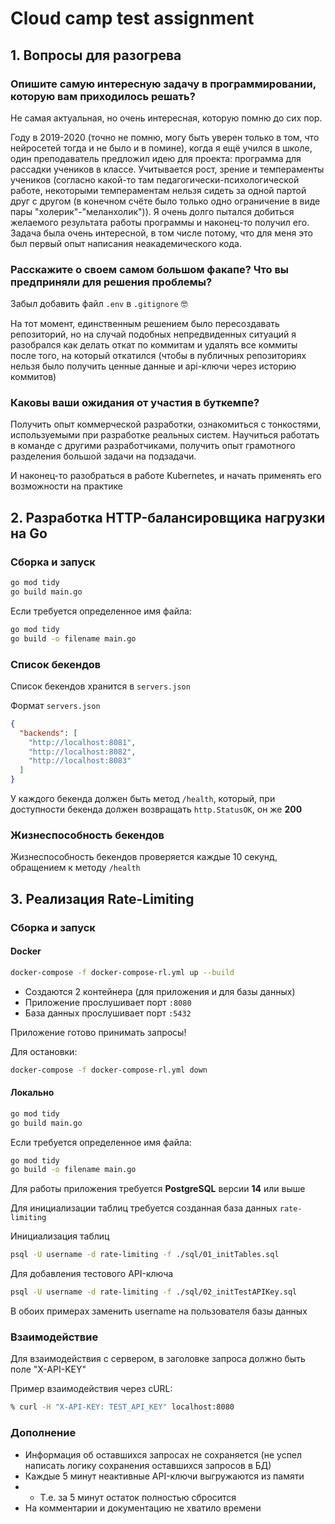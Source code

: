 # Cloud camp test assignment

## 1. Вопросы для разогрева

### Опишите самую интересную задачу в программировании, которую вам приходилось решать?

Не самая актуальная, но очень интересная, которую помню до сих пор.

Году в 2019-2020 (точно не помню, могу быть уверен только в том, что нейросетей тогда и не было и в помине),
когда я ещё учился в школе, один преподаватель предложил идею для проекта: 
программа для рассадки учеников в классе. Учитывается рост, зрение и темпераменты учеников (согласно какой-то там
педагогически-психологической работе, некоторыми темпераментам нельзя сидеть за одной партой друг с другом (в конечном 
счёте было только одно ограничение в виде пары "холерик"-"меланхолик")). Я очень долго пытался добиться желаемого 
результата работы программы и наконец-то получил его. Задача была очень интересной, в том числе потому, 
что для меня это был первый опыт написания неакадемического кода.  

### Расскажите о своем самом большом факапе? Что вы предприняли для решения проблемы?

Забыл добавить файл `.env` в `.gitignore` 🤓

На тот момент, единственным решением было пересоздавать репозиторий, но на случай подобных непредвиденных ситуаций
я разобрался как делать откат по коммитам и удалять все коммиты после того, на который откатился (чтобы в публичных
репозиториях нельзя было получить ценные данные и api-ключи через историю коммитов)

### Каковы ваши ожидания от участия в буткемпе?

Получить опыт коммерческой разработки, ознакомиться
с тонкостями, используемыми при разработке реальных систем.
Научиться работать в команде с другими разработчиками,
получить опыт грамотного разделения большой задачи на подзадачи.

И наконец-то разобраться в работе Kubernetes, и начать применять его возможности на практике

## 2. Разработка HTTP-балансировщика нагрузки на Go
 
### Сборка и запуск

```bash
go mod tidy
go build main.go
```
Если требуется определенное имя файла:
```bash
go mod tidy
go build -o filename main.go
```

### Список бекендов

Список бекендов хранится в `servers.json`

Формат `servers.json`

```json
{
  "backends": [
    "http://localhost:8081",
    "http://localhost:8082",
    "http://localhost:8083"
  ]
}
```

У каждого бекенда должен быть метод `/health`, который, при доступности бекенда должен возвращать `http.StatusOK`, он же **200**

### Жизнеспособность бекендов

Жизнеспособность бекендов проверяется каждые 10 секунд, обращением к методу `/health`

## 3. Реализация Rate-Limiting

### Сборка и запуск

#### Docker
```bash
docker-compose -f docker-compose-rl.yml up --build
```

- Создаются 2 контейнера (для приложения и для базы данных)
- Приложение прослушивает порт `:8080`
- База данных прослушивает порт `:5432`

Приложение готово принимать запросы!

Для остановки:
```bash
docker-compose -f docker-compose-rl.yml down
```

#### Локально

```bash
go mod tidy
go build main.go
```

Если требуется определенное имя файла:
```bash
go mod tidy
go build -o filename main.go
```

Для работы приложения требуется **PostgreSQL** версии **14** или выше

Для инициализации таблиц требуется созданная база данных `rate-limiting`

Инициализация таблиц
```bash
psql -U username -d rate-limiting -f ./sql/01_initTables.sql
```

Для добавления тестового API-ключа
```bash
psql -U username -d rate-limiting -f ./sql/02_initTestAPIKey.sql
```

В обоих примерах заменить username на пользователя базы данных

### Взаимодействие

Для взаимодействия с сервером, в заголовке запроса должно быть поле "X-API-KEY"

Пример взаимодействия через cURL:
```bash
% curl -H "X-API-KEY: TEST_API_KEY" localhost:8080
```

### Дополнение

- Информация об оставшихся запросах не сохраняется (не успел написать логику сохранения оставшихся запросов в БД)
- Каждые 5 минут неактивные API-ключи выгружаются из памяти
- - Т.е. за 5 минут остаток полностью сбросится
- На комментарии и документацию не хватило времени

